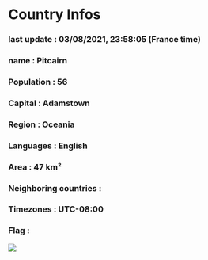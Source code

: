 # Country  Infos
### last update : 03/08/2021, 23:58:05 (France time)

### name : Pitcairn
### Population : 56
### Capital : Adamstown
### Region : Oceania
### Languages : English
### Area : 47 km²
### Neighboring countries : 
### Timezones : UTC-08:00

### Flag :
![](https://restcountries.eu/data/pcn.svg)